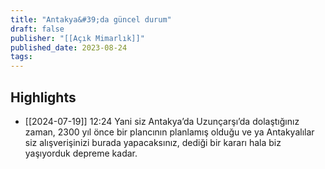 ```yaml
---
title: "Antakya&#39;da güncel durum"
draft: false
publisher: "[[Açık Mimarlık]]"
published_date: 2023-08-24
tags:
---
```



## Highlights
* [[2024-07-19]] 12:24  Yani siz Antakya’da Uzunçarşı’da dolaştığınız zaman, 2300 yıl önce bir plancının planlamış olduğu ve ya Antakyalılar siz alışverişinizi burada yapacaksınız, dediği bir kararı hala biz yaşıyorduk depreme kadar.

